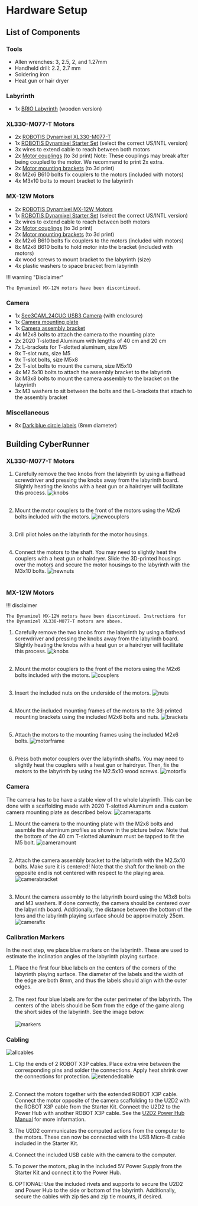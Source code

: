 Hardware Setup
=====

## List of Components

### Tools
* Allen wrenches: 3, 2.5, 2, and 1.27mm
* Handheld drill: 2.2, 2.7 mm
* Soldering iron
* Heat gun or hair dryer

### Labyrinth
* 1x [BRIO Labyrinth](https://www.brio.us/en-US/products/games/labyrinth-game-63400000) (wooden version)

### XL330-M077-T Motors
* 2x [ROBOTIS Dynamixel XL330-M077-T](https://www.robotis.us/dynamixel-xl330-m077-t/)
* 1x [ROBOTIS Dynamixel Starter Set](https://www.robotis.us/dynamixel-starter-set-us/) (select the correct US/INTL version)
* 3x wires to extend cable to reach between both motors
* 2x [Motor couplings](https://github.com/ckoethz/cyberrunner_docs_md/blob/main/assets/motor_shaft_coupler.step) (to 3d print)
    Note: These couplings may break after being coupled to the motor. We recommend to print 2x extra.
* 2x [Motor mounting brackets](https://github.com/ckoethz/cyberrunner_docs_md/blob/main/assets/motor_mounting_bracket.step) (to 3d print)
* 8x M2x6 B610 bolts fix couplers to the motors (included with motors)
* 4x M3x10 bolts to mount bracket to the labyrinth

<!-- !!! hint "To Do"

    Update 3D printed parts file to the new ones, including photos! -->

### MX-12W Motors
* 2x [ROBOTIS Dynamixel MX-12W Motors](https://www.robotis.us/dynamixel-mx-12w/)
* 1x [ROBOTIS Dynamixel Starter Set](https://www.robotis.us/dynamixel-starter-set-us/) (select the correct US/INTL version)
* 3x wires to extend cable to reach between both motors
* 2x [Motor couplings](https://github.com/ckoethz/cyberrunner_docs_md/blob/main/assets/brio_coupler.stp) (to 3d print)
* 2x [Motor mounting brackets](https://github.com/ckoethz/cyberrunner_docs_md/blob/main/assets/brio_motor_l.stp) (to 3d print)
* 8x M2x6 B610 bolts fix couplers to the motors (included with motors)
* 8x M2x8 B610 bolts to hold motor into the bracket (included with motors)
* 4x wood screws to mount bracket to the labyrinth (size)
* 4x plastic washers to space bracket from labyrinth

!!! warning "Disclaimer"

    The Dynamixel MX-12W motors have been discontinued. 

### Camera
* 1x [See3CAM_24CUG USB3 Camera](https://www.e-consystems.com/industrial-cameras/ar0234-usb3-global-shutter-camera.asp#) (with enclosure)
* 1x [Camera mounting plate](https://github.com/ckoethz/cyberrunner_docs_md/blob/main/assets/camera_mounting_plate.step)
* 1x [Camera assembly bracket](https://github.com/ckoethz/cyberrunner_docs_md/blob/main/assets/camera_assembly_mount.step)
* 4x M2x8 bolts to attach the camera to the mounting plate
* 2x 2020 T-slotted Aluminum with lengths of 40 cm and 20 cm
* 7x L-brackets for T-slotted aluminum, size M5
* 9x T-slot nuts, size M5
* 9x T-slot bolts, size M5x8
* 2x T-slot bolts to mount the camera, size M5x10
* 4x M2.5x10 bolts to attach the assembly bracket to the labyrinth
* 3x M3x8 bolts to mount the camera assembly to the bracket on the labyrinth
* 3x M3 washers to sit between the bolts and the L-brackets that attach to the assembly bracket

### Miscellaneous
* 8x [Dark blue circle labels](https://www.herma.co.uk/office-home/product/colour-dots-small-pack-1833/) (8mm diameter)

## Building CyberRunner

###  XL330-M077-T Motors

1. Carefully remove the two knobs from the labyrinth by using a flathead screwdriver and pressing the knobs away from the labyrinth board. Slightly heating the knobs with a heat gun or a hairdryer will facilitate this process.
![knobs](img/knobs.jpg)
<br><br>

2. Mount the motor couplers to the front of the motors using the M2x6 bolts included with the motors.
![newcouplers](img/newcouplings.jpg)
<br><br>

3. Drill pilot holes on the labyrinth for the motor housings. 
<br><br>

4. Connect the motors to the shaft. You may need to slightly heat the couplers with a heat gun or hairdryer. Slide the 3D-printed housings over the motors and secure the motor housings to the labyrinth with the M3x10 bolts.
![newnuts](img/newhousing.jpg)
<br><br>

###  MX-12W Motors

!!! disclaimer

    The Dynamixel MX-12W motors have been discontinued. Instructions for the Dynamizel XL330-M077-T motors are above.

1. Carefully remove the two knobs from the labyrinth by using a flathead screwdriver and pressing the knobs away from the labyrinth board. Slightly heating the knobs with a heat gun or a hairdryer will facilitate this process.
![knobs](img/knobs.jpg)
<br><br>

2. Mount the motor couplers to the front of the motors using the M2x6 bolts included with the motors.
![couplers](img/couplers.jpg)
<br><br>

3. Insert the included nuts on the underside of the motors.
![nuts](img/nuts.jpg)
<br><br>

4. Mount the included mounting frames of the motors to the 3d-printed mounting brackets using the included M2x6 bolts and nuts.
![brackets](img/brackets.jpg)
<br><br>

5. Attach the motors to the mounting frames using the included M2x6 bolts.
![motorframe](img/motorframe.jpg)
<br><br>

6. Press both motor couplers over the labyrinth shafts. You may need to slightly heat the couplers with a heat gun or hairdryer. Then, fix the motors to the labyrinth by using the M2.5x10 wood screws.
![motorfix](img/motorfix.jpg)


### Camera

The camera has to be have a stable view of the whole labyrinth. This can be done with a scaffolding made with 2020 T-slotted Aluminum and a custom camera mounting plate as described below.
![cameraparts](img/camera_scaffolding_parts.jpg)


1. Mount the camera to the mounting plate with the M2x8 bolts and assmble the aluminum profiles as shown in the picture below. Note that the bottom of the 40 cm T-slotted aluminum must be tapped to fit the M5 bolt.
![cameramount](img/cameramountnew.jpg)
<br><br>

2. Attach the camera assembly bracket to the labyrinth with the M2.5x10 bolts. Make sure it is centered! Note that the shaft for the knob on the opposite end is not centered with respect to the playing area.
![camerabracket](img/camera_bracket.jpg)
<br><br>

3. Mount the camera assembly to the labyrinth board using the M3x8 bolts and M3 washers. If done correctly, the camera should be centered over the labyrinth board. Additionally, the distance between the bottom of the lens and the labyrinth playing surface should be approximately 25cm.
![camerafix](img/camerafixnew.jpg) 

<!-- !!! Warning

    Ensure that the wood screws do not interfere with the motion of the labyrinth playing surface!(TODO photo - also update photo with correct side of labyrinth) -->

### Calibration Markers

In the next step, we place blue markers on the labyrinth. These are used to estimate the inclination angles of the labyrinth playing surface.

1. Place the first four blue labels on the centers of the corners of the labyrinth playing surface. The diameter of the labels and the width of the edge are both 8mm, and thus the labels should align with the outer edges. 
<br><br>
2. The next four blue labels are for the outer perimeter of the labyrinth. The centers of the labels should be 5cm from the edge of the game along the short sides of the labyrinth. See the image below. 
<br><br>
![markers](img/markers.jpg)

### Cabling

![allcables](img/all_cabling.jpg)


1. Clip the ends of 2 ROBOT X3P cables. Place extra wire between the corresponding pins and solder the connections. Apply heat shrink over the connections for protection.
![extendedcable](img/extended_cable.jpg)
<br><br>

2. Connect the motors together with the extended ROBOT X3P cable. Connect the motor opposite of the camera scaffolding to the U2D2 with the ROBOT X3P cable from the Starter Kit. Connect the U2D2 to the Power Hub with another ROBOT X3P cable. See the [U2D2 Power Hub Manual](https://emanual.robotis.com/docs/en/parts/interface/u2d2_power_hub/) for more information.


3. The U2D2 communicates the computed actions from the computer to the motors. These can now be connected with the USB Micro-B cable included in the Starter Kit.


4. Connect the included USB cable with the camera to the computer.


4. To power the motors, plug in the included 5V Power Supply from the Starter Kit and connect it to the Power Hub.


5. OPTIONAL: Use the included rivets and supports to secure the U2D2 and Power Hub to the side or bottom of the labyrinth. Additionally, secure the cables with zip ties and zip tie mounts, if desired. 
<!-- (TODO photo) -->
